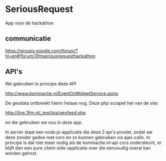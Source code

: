 SeriousRequest
==============

App voor de hackathon

communicatie
------------

https://groups.google.com/forum/?hl=en#!forum/3fmseriousrequesthackathon

API's
-----

We gebruiken in principe deze API

  http://www.kominactie.nl/EventOnWidgetService.asmx

De geodata ontbreekt hierin helaas nog. Deze php scrapet het van de site:

  http://live.3fm.nl/_test/kia/geofeed.php

en die gebruiken we nou in deze app.

In server staat een node.js-applicatie die deze 2 api's proxiet, zodat we deze zonder gedoe met cors 
en zo kunnen gebruiken via ajax-calls. In principe is dat niet meer nodig als de kominactie.nl-api cors ondersteunt,
er blijft dan een pure client-side-applicatie over die eenvoudig overal kan worden gehost.

